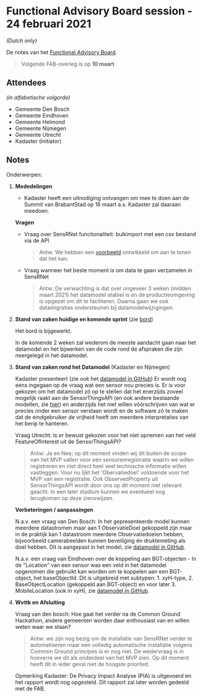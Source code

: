 # Functional Advisory Board session - 24 februari 2021

_(Dutch only)_

De notes van het [Functional Advisory Board](../FAB.md).

> Volgende FAB-overleg is op **10 maart**

## Attendees

_(in alfabetische volgorde)_

- Gemeente Den Bosch
- Gemeente Eindhoven
- Gemeente Helmond
- Gemeente Nijmegen
- Gemeente Utrecht
- Kadaster (initiator)
 
## Notes

Onderwerpen:

1. **Mededelingen**
    - Kadaster heeft een uitnodiging ontvangen om mee te doen aan de Summit van BrabantStad op 16 maart a.s. Kadaster zal daaraan meedoen.
   
    **Vragen**
    
    - Vraag over SensRNet functionaliteit: bulkimport met een csv bestand via de API
    
        > Antw: We hebben een [voorbeeld](https://github.com/kadaster-labs/sensrnet-registry-backend/tree/main/examples) ontwikkeld om aan te tonen dat het kan.
    
    - Vraag wanneer het beste moment is om data te gaan verzamelen in SensRNet
    
        > Antw: De verwachting is dat over ongeveer 3 weken (midden maart 2021) het datamodel stabiel is en de productieomgeving is opgezet om dit te faciliteren. Daarna gaan we ook datamigraties ondersteunen bij datamodelwijzigingen.
   
2. **Stand van zaken huidige en komende sprint** (zie [bord](https://github.com/orgs/kadaster-labs/projects/1))
   
    Het bord is bijgewerkt.
   
    In de komende 2 weken zal wederom de meeste aandacht gaan naar het datamodel en het bijwerken van de code rond de afspraken die zijn neergelegd in het datamodel.
   
3. **Stand van zaken rond het Datamodel** (Kadaster en Nijmegen)
   
    Kadaster presenteert (zie ook het [datamodel in GitHub](https://github.com/kadaster-labs/sensrnet-home/blob/118-latest-datamodel/docs/Model.md#views))
    Er wordt nog eens ingegaan op de vraag wat een sensor nou precies is. Er is voor gekozen om het datamodel zó op te stellen dat het enerzijds zoveel mogelijk raakt aan de SensorThingsAPI (en ook andere bestaande modellen, zie [hier](https://kadaster-labs.github.io/sensrnet-home/Model/)) en anderzijds het niet willen vóórschrijven van wat er precies onder een sensor verstaan wordt en de software zó te maken dat de eindgebruiker de vrijheid heeft om meerdere interpretaties van het berip te hanteren.
   
    Vraag Utrecht: Is er bewust gekozen voor het niet opnemen van het veld FeatureOfInterest uit de SensorThingsAPI? 
   
      > Antw: Ja en Nee; op dit moment vinden wij dit buiten de scope van het MVP vallen voor een sensorenregistratie waarin we willen registreren en niet direct heel veel technische informatie willen vastleggen. Voor nu lijkt het 'Obervatiedoel' voldoende voor het MVP van een registratie. Ook ObservedProperty uit SensorThingsAPI wordt door ons op dit moment niet relevant geacht. In een later stadium kunnen we eventueel nog terugkomen op deze zienswijzen.

    **Verbeteringen / aanpassingen**
   
     N.a.v. een vraag van Den Bosch: In het gepresenteerde model kunnen meerdere datastromen maar aan 1 ObservatieDoel gekoppeld zijn maar in de praktijk kan 1 datastroom meerdere Observatiedoelen hebben, bijvoorbeeld camerabeelden kunnen beveiliging én druktemeting als doel hebben. Dit is aangepast in het model, zie [datamodel in GitHub](https://github.com/kadaster-labs/sensrnet-home/blob/118-latest-datamodel/docs/Model.md#views).
   
     N.a.v. een vraag van Eindhoven over de koppeling aan BGT-objecten - In de "Location" van een sensor was een veld in het datamodel opgenomen die gebruikt kan worden om te koppelen aan een BGT-object, het baseObjectId. Dit is uitgebreid met subtypen: 1. xyH-type, 2. BaseObjectLocation (gekoppeld aan BGT-object) en voor later 3. MobileLocation (ook in xyH), zie [datamodel in GitHub](https://github.com/kadaster-labs/sensrnet-home/blob/118-latest-datamodel/docs/Model.md#views).

4. **Wvttk en Afsluiting**
   
    Vraag van den bosch: Hoe gaat het verder na de Common Ground Hackathon, andere gemeenten worden daar enthousiast van en willen weten waar we staan? 
   
      > Antw: we zijn nog bezig om de installatie van SensRNet verder te automatiseren maar een volledig automatische installatie volgens Common Ground principes is er nog niet. De wedervraag is in hoeverre we dit als onderdeel van het MVP zien. Op dit moment heeft dit in ieder geval niet de hoogste prioriteit.
   
    Opmerking Kadaster: De Privacy Impact Analyse (PIA) is uitgevoerd en het rapport wordt nog opgesteld. Dit rapport zal later worden gedeeld met de FAB.
   



